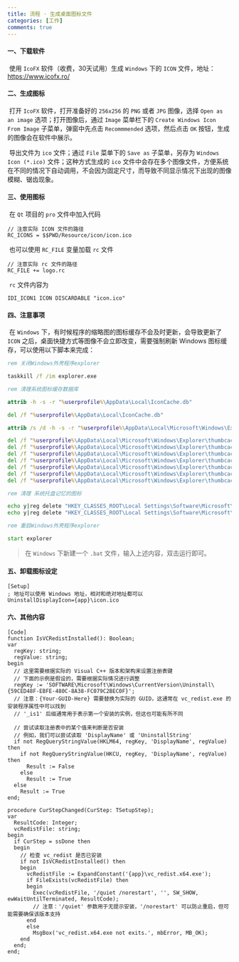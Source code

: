 ```yaml
---
title: 流程 · 生成桌面图标文件
categories: [工作]
comments: true
---
```


#### 一、下载软件

​	使用 `IcoFX` 软件（收费，30天试用）生成 `Windows` 下的 `ICON` 文件，地址：https://www.icofx.ro/

#### 二、生成图标

​	打开 `IcoFX` 软件，打开准备好的 `256x256` 的 `PNG` 或者 `JPG` 图像，选择 `Open as an image` 选项；打开图像后，通过 `Image` 菜单栏下的 `Create Windows Icon From Image` 子菜单，弹窗中先点击 `Recommmended` 选项，然后点击 `OK` 按钮，生成的图像会在软件中展示。

​	导出文件为 `ico` 文件；通过 `File` 菜单下的 `Save as` 子菜单，另存为 `Windows Icon (*.ico)` 文件；这种方式生成的 `ico` 文件中会存在多个图像文件，方便系统在不同的情况下自动调用，不会因为固定尺寸，而导致不同显示情况下出现的图像模糊、锯齿现象。

#### 三、使用图标

​	在 `Qt` 项目的 `pro` 文件中加入代码

```shell
// 注意实际 ICON 文件的路径
RC_ICONS = $$PWD/Resource/icon/icon.ico
```

​	也可以使用 `RC_FILE` 变量加载 `rc` 文件

```
// 注意实际 rc 文件的路径
RC_FILE += logo.rc
```

​	`rc` 文件内容为

```shell
IDI_ICON1 ICON DISCARDABLE "icon.ico"
```

#### 四、注意事项

​	在 `Windows` 下，有时候程序的缩略图的图标缓存不会及时更新，会导致更新了 `ICON` 之后，桌面快捷方式等图像不会立即改变，需要强制刷新 Windows 图标缓存，可以使用以下脚本来完成：

```bat
rem 关闭Windows外壳程序explorer

taskkill /f /im explorer.exe

rem 清理系统图标缓存数据库

attrib -h -s -r "%userprofile%\AppData\Local\IconCache.db"

del /f "%userprofile%\AppData\Local\IconCache.db"

attrib /s /d -h -s -r "%userprofile%\AppData\Local\Microsoft\Windows\Explorer\*"

del /f "%userprofile%\AppData\Local\Microsoft\Windows\Explorer\thumbcache_32.db"
del /f "%userprofile%\AppData\Local\Microsoft\Windows\Explorer\thumbcache_96.db"
del /f "%userprofile%\AppData\Local\Microsoft\Windows\Explorer\thumbcache_102.db"
del /f "%userprofile%\AppData\Local\Microsoft\Windows\Explorer\thumbcache_256.db"
del /f "%userprofile%\AppData\Local\Microsoft\Windows\Explorer\thumbcache_1024.db"
del /f "%userprofile%\AppData\Local\Microsoft\Windows\Explorer\thumbcache_idx.db"
del /f "%userprofile%\AppData\Local\Microsoft\Windows\Explorer\thumbcache_sr.db"

rem 清理 系统托盘记忆的图标

echo y|reg delete "HKEY_CLASSES_ROOT\Local Settings\Software\Microsoft\Windows\CurrentVersion\TrayNotify" /v IconStreams
echo y|reg delete "HKEY_CLASSES_ROOT\Local Settings\Software\Microsoft\Windows\CurrentVersion\TrayNotify" /v PastIconsStream

rem 重启Windows外壳程序explorer

start explorer
```

> 在 `Windows` 下新建一个 `.bat` 文件，输入上述内容，双击运行即可。

#### 五、卸载图标设定

```shell
[Setup]
; 地址可以使用 Windows 地址，相对和绝对地址都可以
UninstallDisplayIcon={app}\icon.ico
```

#### 六、其他内容

```
[Code]
function IsVCRedistInstalled(): Boolean;  
var  
  regKey: string;  
  regValue: string;   
begin  
  // 这里需要根据实际的 Visual C++ 版本和架构来设置注册表键  
  // 下面的示例是假设的，需要根据实际情况进行调整  
  regKey := 'SOFTWARE\Microsoft\Windows\CurrentVersion\Uninstall\{59CED48F-EBFE-480C-8A38-FC079C2BEC0F}';  
  // 注意：{Your-GUID-Here} 需要替换为实际的 GUID，这通常在 vc_redist.exe 的安装程序属性中可以找到  
  // '_is1' 后缀通常用于表示第一个安装的实例，但这也可能有所不同  
  
  // 尝试读取注册表中的某个值来判断是否安装  
  // 例如，我们可以尝试读取 'DisplayName' 或 'UninstallString'  
  if not RegQueryStringValue(HKLM64, regKey, 'DisplayName', regValue) then  
    if not RegQueryStringValue(HKCU, regKey, 'DisplayName', regValue) then  
      Result := False
    else  
      Result := True
  else  
    Result := True
end;  
  
procedure CurStepChanged(CurStep: TSetupStep);  
var  
  ResultCode: Integer;  
  vcRedistFile: string;  
begin  
  if CurStep = ssDone then  
  begin  
    // 检查 vc_redist 是否已安装  
    if not IsVCRedistInstalled() then  
    begin  
      vcRedistFile := ExpandConstant('{app}\vc_redist.x64.exe');  
      if FileExists(vcRedistFile) then  
      begin  
        Exec(vcRedistFile, '/quiet /norestart', '', SW_SHOW, ewWaitUntilTerminated, ResultCode);  
        // 注意：'/quiet' 参数用于无提示安装，'/norestart' 可以防止重启，但可能需要确保该版本支持  
      end  
      else  
        MsgBox('vc_redist.x64.exe not exits.', mbError, MB_OK);  
    end  
  end;  
end;
```

